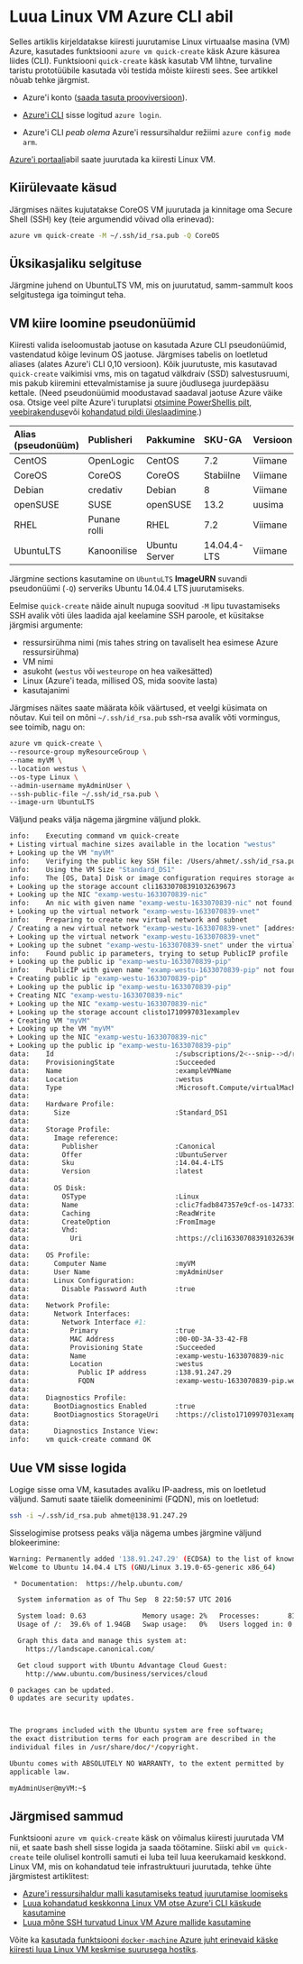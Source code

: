 <properties
   pageTitle="Luua Linux VM Azure CLI abil | Microsoft Azure'i"
   description="Luua Linux VM Azure CLI abil."
   services="virtual-machines-linux"
   documentationCenter=""
   authors="vlivech"
   manager="timlt"
   editor=""/>

<tags
   ms.service="virtual-machines-linux"
   ms.devlang="NA"
   ms.topic="hero-article"
   ms.tgt_pltfrm="vm-linux"
   ms.workload="infrastructure"
   ms.date="10/27/2016"
   ms.author="v-livech"/>


# <a name="create-a-linux-vm-on-azure-by-using-the-cli"></a>Luua Linux VM Azure CLI abil

Selles artiklis kirjeldatakse kiiresti juurutamise Linux virtuaalse masina (VM) Azure, kasutades funktsiooni `azure vm quick-create` käsk Azure käsurea liides (CLI). Funktsiooni `quick-create` käsk kasutab VM lihtne, turvaline taristu prototüübile kasutada või testida mõiste kiiresti sees. See artikkel nõuab tehke järgmist.

- Azure'i konto ([saada tasuta prooviversioon](https://azure.microsoft.com/pricing/free-trial/)).

- [Azure'i CLI](../xplat-cli-install.md) sisse logitud `azure login`.

- Azure'i CLI _peab olema_ Azure'i ressursihaldur režiimi `azure config mode arm`.

[Azure'i portaali](virtual-machines-linux-quick-create-portal.md)abil saate juurutada ka kiiresti Linux VM.

## <a name="quick-commands"></a>Kiirülevaate käsud

Järgmises näites kujutatakse CoreOS VM juurutada ja kinnitage oma Secure Shell (SSH) key (teie argumendid võivad olla erinevad):

```bash
azure vm quick-create -M ~/.ssh/id_rsa.pub -Q CoreOS
```

## <a name="detailed-walkthrough"></a>Üksikasjaliku selgituse

Järgmine juhend on UbuntuLTS VM, mis on juurutatud, samm-sammult koos selgitustega iga toimingut teha.

## <a name="vm-quick-create-aliases"></a>VM kiire loomine pseudonüümid

Kiiresti valida iseloomustab jaotuse on kasutada Azure CLI pseudonüümid, vastendatud kõige levinum OS jaotuse. Järgmises tabelis on loetletud aliases (alates Azure'i CLI 0,10 versioon). Kõik juurutuste, mis kasutavad `quick-create` vaikimisi vms, mis on tagatud välkdraiv (SSD) salvestusruumi, mis pakub kiiremini ettevalmistamise ja suure jõudlusega juurdepääsu kettale. (Need pseudonüümid moodustavad saadaval jaotuse Azure väike osa. Otsige veel pilte Azure'i turuplatsi [otsimine PowerShellis pilt](virtual-machines-linux-cli-ps-findimage.md), [veebirakenduse](https://azure.microsoft.com/marketplace/virtual-machines/)või [kohandatud pildi üleslaadimine](virtual-machines-linux-create-upload-generic.md).)

| Alias (pseudonüüm)     | Publisheri | Pakkumine        | SKU-GA         | Versioon |
|:----------|:----------|:-------------|:------------|:--------|
| CentOS    | OpenLogic | CentOS       | 7.2         | Viimane  |
| CoreOS    | CoreOS    | CoreOS       | Stabiilne      | Viimane  |
| Debian    | credativ  | Debian       | 8           | Viimane  |
| openSUSE  | SUSE      | openSUSE     | 13.2        | uusima  |
| RHEL      | Punane rolli    | RHEL         | 7.2         | Viimane  |
| UbuntuLTS | Kanoonilise | Ubuntu Server | 14.04.4-LTS | Viimane  |

Järgmine sections kasutamine on `UbuntuLTS` **ImageURN** suvandi pseudonüümi (`-Q`) serveriks Ubuntu 14.04.4 LTS juurutamiseks.

Eelmise `quick-create` näide ainult nupuga soovitud `-M` lipu tuvastamiseks SSH avalik võti üles laadida ajal keelamine SSH paroole, et küsitakse järgmisi argumente:

- ressursirühma nimi (mis tahes string on tavaliselt hea esimese Azure ressursirühma)
- VM nimi
- asukoht (`westus` või `westeurope` on hea vaikesätted)
- Linux (Azure'i teada, millised OS, mida soovite lasta)
- kasutajanimi

Järgmises näites saate määrata kõik väärtused, et veelgi küsimata on nõutav. Kui teil on mõni `~/.ssh/id_rsa.pub` ssh-rsa avalik võti vormingus, see toimib, nagu on:

```bash
azure vm quick-create \
--resource-group myResourceGroup \
--name myVM \
--location westus \
--os-type Linux \
--admin-username myAdminUser \
--ssh-public-file ~/.ssh/id_rsa.pub \
--image-urn UbuntuLTS
```

Väljund peaks välja nägema järgmine väljund plokk.

```bash
info:    Executing command vm quick-create
+ Listing virtual machine sizes available in the location "westus"
+ Looking up the VM "myVM"
info:    Verifying the public key SSH file: /Users/ahmet/.ssh/id_rsa.pub
info:    Using the VM Size "Standard_DS1"
info:    The [OS, Data] Disk or image configuration requires storage account
+ Looking up the storage account cli16330708391032639673
+ Looking up the NIC "examp-westu-1633070839-nic"
info:    An nic with given name "examp-westu-1633070839-nic" not found, creating a new one
+ Looking up the virtual network "examp-westu-1633070839-vnet"
info:    Preparing to create new virtual network and subnet
/ Creating a new virtual network "examp-westu-1633070839-vnet" [address prefix: "10.0.0.0/16"] with subnet "examp-westu-1633070839-snet" [address prefix: "10.+.1.0/24"]
+ Looking up the virtual network "examp-westu-1633070839-vnet"
+ Looking up the subnet "examp-westu-1633070839-snet" under the virtual network "examp-westu-1633070839-vnet"
info:    Found public ip parameters, trying to setup PublicIP profile
+ Looking up the public ip "examp-westu-1633070839-pip"
info:    PublicIP with given name "examp-westu-1633070839-pip" not found, creating a new one
+ Creating public ip "examp-westu-1633070839-pip"
+ Looking up the public ip "examp-westu-1633070839-pip"
+ Creating NIC "examp-westu-1633070839-nic"
+ Looking up the NIC "examp-westu-1633070839-nic"
+ Looking up the storage account clisto1710997031examplev
+ Creating VM "myVM"
+ Looking up the VM "myVM"
+ Looking up the NIC "examp-westu-1633070839-nic"
+ Looking up the public ip "examp-westu-1633070839-pip"
data:    Id                              :/subscriptions/2<--snip-->d/resourceGroups/exampleResourceGroup/providers/Microsoft.Compute/virtualMachines/exampleVMName
data:    ProvisioningState               :Succeeded
data:    Name                            :exampleVMName
data:    Location                        :westus
data:    Type                            :Microsoft.Compute/virtualMachines
data:
data:    Hardware Profile:
data:      Size                          :Standard_DS1
data:
data:    Storage Profile:
data:      Image reference:
data:        Publisher                   :Canonical
data:        Offer                       :UbuntuServer
data:        Sku                         :14.04.4-LTS
data:        Version                     :latest
data:
data:      OS Disk:
data:        OSType                      :Linux
data:        Name                        :clic7fadb847357e9cf-os-1473374894359
data:        Caching                     :ReadWrite
data:        CreateOption                :FromImage
data:        Vhd:
data:          Uri                       :https://cli16330708391032639673.blob.core.windows.net/vhds/clic7fadb847357e9cf-os-1473374894359.vhd
data:
data:    OS Profile:
data:      Computer Name                 :myVM
data:      User Name                     :myAdminUser
data:      Linux Configuration:
data:        Disable Password Auth       :true
data:
data:    Network Profile:
data:      Network Interfaces:
data:        Network Interface #1:
data:          Primary                   :true
data:          MAC Address               :00-0D-3A-33-42-FB
data:          Provisioning State        :Succeeded
data:          Name                      :examp-westu-1633070839-nic
data:          Location                  :westus
data:            Public IP address       :138.91.247.29
data:            FQDN                    :examp-westu-1633070839-pip.westus.cloudapp.azure.com
data:
data:    Diagnostics Profile:
data:      BootDiagnostics Enabled       :true
data:      BootDiagnostics StorageUri    :https://clisto1710997031examplev.blob.core.windows.net/
data:
data:      Diagnostics Instance View:
info:    vm quick-create command OK
```

## <a name="log-in-to-the-new-vm"></a>Uue VM sisse logida

Logige sisse oma VM, kasutades avaliku IP-aadress, mis on loetletud väljund. Samuti saate täielik domeeninimi (FQDN), mis on loetletud:

```bash
ssh -i ~/.ssh/id_rsa.pub ahmet@138.91.247.29
```

Sisselogimise protsess peaks välja nägema umbes järgmine väljund blokeerimine:

```bash
Warning: Permanently added '138.91.247.29' (ECDSA) to the list of known hosts.
Welcome to Ubuntu 14.04.4 LTS (GNU/Linux 3.19.0-65-generic x86_64)

 * Documentation:  https://help.ubuntu.com/

  System information as of Thu Sep  8 22:50:57 UTC 2016

  System load: 0.63              Memory usage: 2%   Processes:       81
  Usage of /:  39.6% of 1.94GB   Swap usage:   0%   Users logged in: 0

  Graph this data and manage this system at:
    https://landscape.canonical.com/

  Get cloud support with Ubuntu Advantage Cloud Guest:
    http://www.ubuntu.com/business/services/cloud

0 packages can be updated.
0 updates are security updates.



The programs included with the Ubuntu system are free software;
the exact distribution terms for each program are described in the
individual files in /usr/share/doc/*/copyright.

Ubuntu comes with ABSOLUTELY NO WARRANTY, to the extent permitted by
applicable law.

myAdminUser@myVM:~$
```

## <a name="next-steps"></a>Järgmised sammud

Funktsiooni `azure vm quick-create` käsk on võimalus kiiresti juurutada VM nii, et saate bash shell sisse logida ja saada töötamine. Siiski abil `vm quick-create` teile olulisel kontrolli samuti ei luba teil luua keerukamaid keskkond.  Linux VM, mis on kohandatud teie infrastruktuuri juurutada, tehke ühte järgmistest artiklitest:

- [Azure'i ressursihaldur malli kasutamiseks teatud juurutamise loomiseks](virtual-machines-linux-cli-deploy-templates.md)
- [Luua kohandatud keskkonna Linux VM otse Azure'i CLI käskude kasutamine](virtual-machines-linux-create-cli-complete.md)
- [Luua mõne SSH turvatud Linux VM Azure mallide kasutamine](virtual-machines-linux-create-ssh-secured-vm-from-template.md)

Võite ka [kasutada funktsiooni `docker-machine` Azure juht erinevaid käske kiiresti luua Linux VM keskmise suurusega hostiks](virtual-machines-linux-docker-machine.md).
